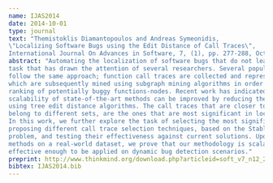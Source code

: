 ```yaml
---
name: IJAS2014
date: 2014-10-01
type: journal
text: "Themistoklis Diamantopoulos and Andreas Symeonidis,
\"Localizing Software Bugs using the Edit Distance of Call Traces\",
International Journal On Advances in Software, 7, (1), pp. 277-288, October 2014."
abstract: "Automating the localization of software bugs that do not lead to crashes is a difficult
task that has drawn the attention of several researchers. Several popular methods
follow the same approach; function call traces are collected and represented as graphs,
which are subsequently mined using subgraph mining algorithms in order to provide a
ranking of potentially buggy functions-nodes. Recent work has indicated that the
scalability of state-of-the-art methods can be improved by reducing the graph dataset
using tree edit distance algorithms. The call traces that are closer to each other, but
belong to different sets, are the ones that are most significant in localizing bugs.
In this work, we further explore the task of selecting the most significant traces, by
proposing different call trace selection techniques, based on the Stable Marriage
problem, and testing their effectiveness against current solutions. Upon evaluating our
methods on a real-world dataset, we prove that our methodology is scalable and
effective enough to be applied on dynamic bug detection scenarios."
preprint: http://www.thinkmind.org/download.php?articleid=soft_v7_n12_2014_22
bibtex: IJAS2014.bib
---
```


